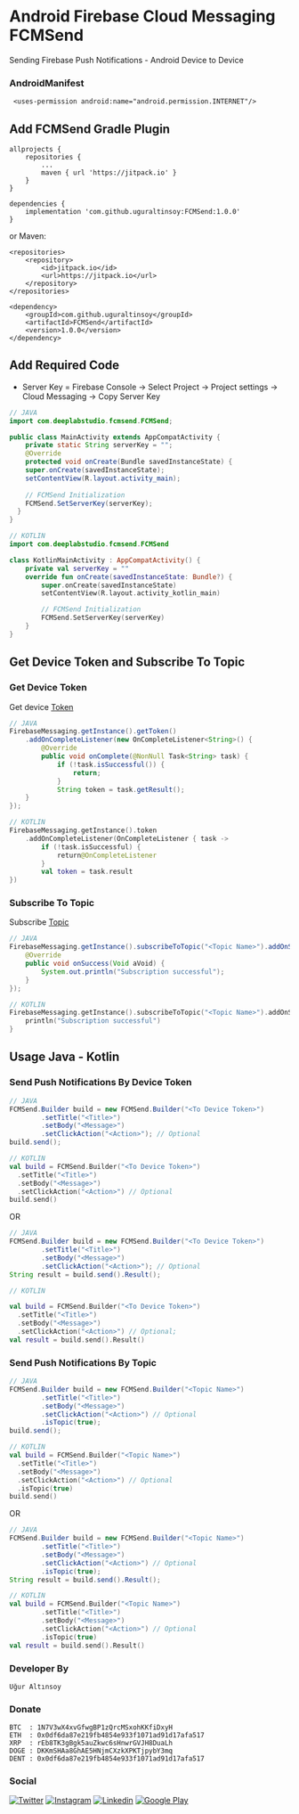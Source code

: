 
# Android Firebase Cloud Messaging FCMSend
Sending Firebase Push Notifications - Android Device to Device

### AndroidManifest
```
 <uses-permission android:name="android.permission.INTERNET"/>
```

## Add FCMSend Gradle Plugin
```
allprojects {
	repositories {
		...
		maven { url 'https://jitpack.io' }
	}
}
```
```
dependencies {
	implementation 'com.github.uguraltinsoy:FCMSend:1.0.0'
}
```
or Maven:
```
<repositories>
	<repository>
	    <id>jitpack.io</id>
	    <url>https://jitpack.io</url>
	</repository>
</repositories>
```
```
<dependency>
	<groupId>com.github.uguraltinsoy</groupId>
	<artifactId>FCMSend</artifactId>
	<version>1.0.0</version>
</dependency>
```
## Add Required Code
- Server Key = Firebase Console -> Select Project -> Project settings -> Cloud Messaging -> Copy Server Key
```Java 
// JAVA
import com.deeplabstudio.fcmsend.FCMSend;  

public class MainActivity extends AppCompatActivity {
	private static String serverKey = ""; 
	@Override  
	protected void onCreate(Bundle savedInstanceState) {  
	super.onCreate(savedInstanceState);  
	setContentView(R.layout.activity_main);
	
	// FCMSend Initialization
	FCMSend.SetServerKey(serverKey); 
  }  
}
```
```Kotlin
// KOTLIN
import com.deeplabstudio.fcmsend.FCMSend

class KotlinMainActivity : AppCompatActivity() {
    private val serverKey = ""
    override fun onCreate(savedInstanceState: Bundle?) {
        super.onCreate(savedInstanceState)
        setContentView(R.layout.activity_kotlin_main)

        // FCMSend Initialization
        FCMSend.SetServerKey(serverKey)
    }
}
```
## Get Device Token and Subscribe To Topic
### Get Device Token
Get device [Token](https://firebase.google.com/docs/cloud-messaging/android/client#retrieve-the-current-registration-token)
```Java
// JAVA
FirebaseMessaging.getInstance().getToken()
	.addOnCompleteListener(new OnCompleteListener<String>() {  
		@Override  
		public void onComplete(@NonNull Task<String> task) {
			if (!task.isSuccessful()) {
				return;
			}
			String token = task.getResult();
	}  
});
```
```Kotlin
// KOTLIN
FirebaseMessaging.getInstance().token  
	.addOnCompleteListener(OnCompleteListener { task ->  
		if (!task.isSuccessful) {  
			return@OnCompleteListener  
		}  
		val token = task.result  
})
```
### Subscribe To Topic
Subscribe [Topic](https://firebase.google.com/docs/cloud-messaging/android/topic-messaging)
```Java
// JAVA
FirebaseMessaging.getInstance().subscribeToTopic("<Topic Name>").addOnSuccessListener(new OnSuccessListener<Void>() {  
	@Override  
	public void onSuccess(Void aVoid) {
		System.out.println("Subscription successful");
	}  
});
```
```Kotlin
// KOTLIN
FirebaseMessaging.getInstance().subscribeToTopic("<Topic Name>").addOnSuccessListener {
	println("Subscription successful")
}
```
## Usage Java - Kotlin

### Send Push Notifications By Device Token
```Java
// JAVA
FCMSend.Builder build = new FCMSend.Builder("<To Device Token>")
        .setTitle("<Title>")
        .setBody("<Message>")
        .setClickAction("<Action>"); // Optional
build.send();
```
```Kotlin
// KOTLIN
val build = FCMSend.Builder("<To Device Token>")  
  .setTitle("<Title>")  
  .setBody("<Message>")
  .setClickAction("<Action>") // Optional
build.send()
```
OR
```Java
// JAVA
FCMSend.Builder build = new FCMSend.Builder("<To Device Token>")
        .setTitle("<Title>")
        .setBody("<Message>")
        .setClickAction("<Action>"); // Optional
String result = build.send().Result();
```
```Kotlin
// KOTLIN

val build = FCMSend.Builder("<To Device Token>")  
  .setTitle("<Title>")  
  .setBody("<Message>")
  .setClickAction("<Action>") // Optional;  
val result = build.send().Result()
```
### Send Push Notifications By Topic
```Java
// JAVA
FCMSend.Builder build = new FCMSend.Builder("<Topic Name>")
        .setTitle("<Title>")
        .setBody("<Message>")
        .setClickAction("<Action>") // Optional
        .isTopic(true);
build.send();
```
```Kotlin
// KOTLIN
val build = FCMSend.Builder("<Topic Name>")  
  .setTitle("<Title>")  
  .setBody("<Message>")
  .setClickAction("<Action>") // Optional
  .isTopic(true)
build.send()
```
OR
```Java
// JAVA
FCMSend.Builder build = new FCMSend.Builder("<Topic Name>")
        .setTitle("<Title>")
        .setBody("<Message>")
        .setClickAction("<Action>") // Optional
        .isTopic(true);
String result = build.send().Result();
```
```Kotlin
// KOTLIN
val build = FCMSend.Builder("<Topic Name>")
        .setTitle("<Title>")
        .setBody("<Message>")
        .setClickAction("<Action>") // Optional
        .isTopic(true)
val result = build.send().Result()
```
### Developer By
```
Uğur Altınsoy
```

### Donate
```
BTC  : 1N7V3wX4xvGfwgBP1zQrcMSxohKKfiDxyH
ETH  : 0x0df6da87e219fb4854e933f1071ad91d17afa517
XRP  : rEb8TK3gBgk5auZkwc6sHnwrGVJH8DuaLh
DOGE : DKKmSHAa8GhAE5HNjmCXzkXPKTjpybY3mq
DENT : 0x0df6da87e219fb4854e933f1071ad91d17afa517
```

### Social
[![Twitter](https://img.shields.io/badge/twitter-%231DA1F2.svg?&style=for-the-badge&logo=twitter&logoColor=white)](https://twitter.com/uguraltnsy)
[![Instagram](https://img.shields.io/badge/instagram-%23E4405F.svg?&style=for-the-badge&logo=instagram&logoColor=white)](https://www.instagram.com/ugur.altnsy)
[![Linkedin](https://img.shields.io/badge/linkedin-%230077B5.svg?&style=for-the-badge&logo=linkedin&logoColor=white)](https://www.linkedin.com/in/uğur-altınsoy/)
[![Google Play](https://img.shields.io/badge/Google%20Play-414141?logo=google-play&logoColor=white&style=for-the-badge)](https://play.google.com/store/apps/developer?id=DeepLab&hl=tr)
